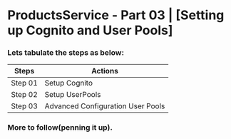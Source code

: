 # ProductsService - Part 03  | [Setting up Cognito and User Pools]
### Lets tabulate the steps as below:
Steps | Actions
------------ | -------------
Step 01  | Setup Cognito
Step 02  | Setup UserPools
Step 03  | Advanced Configuration User Pools


### More to follow(penning it up).